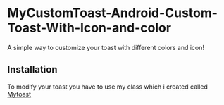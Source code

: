# MyCustomToast-Android-Custom-Toast-With-Icon-and-color

A simple way to customize your toast with different colors and icon!


## Installation

To modify your toast you have to use my class which i created called <a href="">Mytoast</a>


